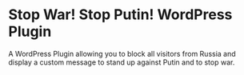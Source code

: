 # Stop War! Stop Putin! WordPress Plugin

A WordPress Plugin allowing you to block all visitors from Russia and display a custom message to stand up against Putin and to stop war.
